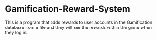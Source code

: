 # Gamification-Reward-System
This is a program that adds rewards to user accounts in the Gamification database from a file and they will see the rewards within the game when they log in.
